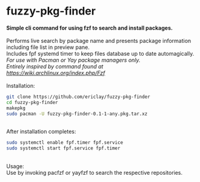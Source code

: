  # fuzzy-pkg-finder

**Simple cli command for using fzf to search and install packages.**\
 \
Performs live search by package name and presents package information including file list in preview pane. \
Includes fpf systemd timer to keep files database up to date automagically. 
  \
*For use with Pacman or Yay package managers only.*\
*Entirely inspired by command found at https://wiki.archlinux.org/index.php/Fzf* \
 \
Installation: 
```bash
git clone https://github.com/ericlay/fuzzy-pkg-finder
cd fuzzy-pkg-finder
makepkg
sudo pacman -U fuzzy-pkg-finder-0.1-1-any.pkg.tar.xz 
```
 \
After installation completes:
```bash
sudo systemctl enable fpf.timer fpf.service
sudo systemctl start fpf.service fpf.timer
```
 \
Usage: \
Use by invoking pacfzf or yayfzf to search the respective repositories.

